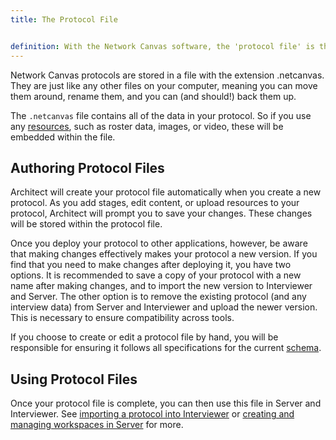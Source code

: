 ```yaml
---
title: The Protocol File


definition: With the Network Canvas software, the 'protocol file' is the file with the extension .netcanvas that represents your interview protocol.
---
```


Network Canvas protocols are stored in a file with the extension .netcanvas. They are just like any other files on your computer, meaning you can move them around, rename them, and you can (and should!) back them up.

The `.netcanvas` file contains all of the data in your protocol. So if you use any [resources](./resources.md), such as roster data, images, or video, these will be embedded within the file.

## Authoring Protocol Files

Architect will create your protocol file automatically when you create a new protocol. As you add stages, edit content, or upload resources to your protocol, Architect will prompt you to save your changes. These changes will be stored within the protocol file.

Once you deploy your protocol to other applications, however, be aware that making changes effectively makes your protocol a new version. If you find that you need to make changes after deploying it, you have two options. It is recommended to save a copy of your protocol with a new name after making changes, and to import the new version to Interviewer and Server. The other option is to remove the existing protocol (and any interview data) from Server and Interviewer and upload the newer version. This is necessary to ensure compatibility across tools.

If you choose to create or edit a protocol file by hand, you will be responsible for ensuring it follows all specifications for the current [schema](../protocol-schema-information.md).

## Using Protocol Files

Once your protocol file is complete, you can then use this file in Server and Interviewer. See [importing a protocol into Interviewer](../../how-to/import-a-protocol.md) or [creating and managing workspaces in Server](../../how-to/server-workspaces.md) for more.

